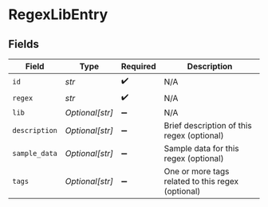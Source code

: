# RegexLibEntry


## Fields

| Field                                             | Type                                              | Required                                          | Description                                       |
| ------------------------------------------------- | ------------------------------------------------- | ------------------------------------------------- | ------------------------------------------------- |
| `id`                                              | *str*                                             | :heavy_check_mark:                                | N/A                                               |
| `regex`                                           | *str*                                             | :heavy_check_mark:                                | N/A                                               |
| `lib`                                             | *Optional[str]*                                   | :heavy_minus_sign:                                | N/A                                               |
| `description`                                     | *Optional[str]*                                   | :heavy_minus_sign:                                | Brief description of this regex (optional)        |
| `sample_data`                                     | *Optional[str]*                                   | :heavy_minus_sign:                                | Sample data for this regex (optional)             |
| `tags`                                            | *Optional[str]*                                   | :heavy_minus_sign:                                | One or more tags related to this regex (optional) |